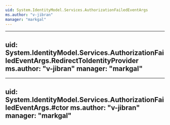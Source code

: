 ```yaml
---
uid: System.IdentityModel.Services.AuthorizationFailedEventArgs
ms.author: "v-jibran"
manager: "markgal"
---
```


---
uid: System.IdentityModel.Services.AuthorizationFailedEventArgs.RedirectToIdentityProvider
ms.author: "v-jibran"
manager: "markgal"
---

---
uid: System.IdentityModel.Services.AuthorizationFailedEventArgs.#ctor
ms.author: "v-jibran"
manager: "markgal"
---
